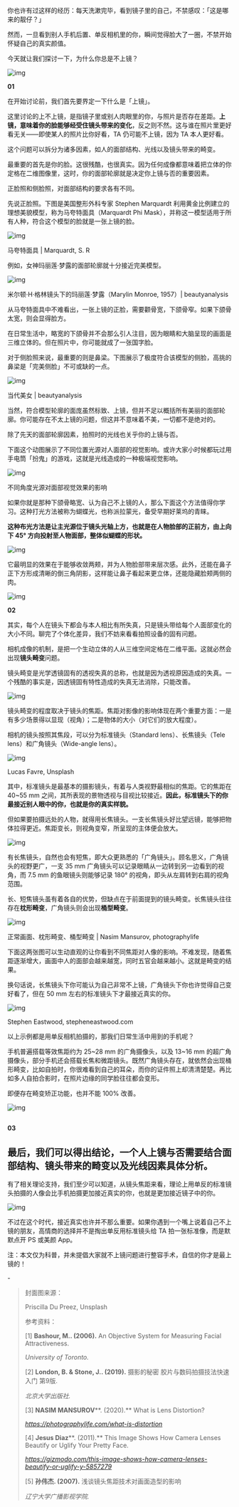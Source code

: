 你也许有过这样的经历：每天洗漱完毕，看到镜子里的自己，不禁感叹：「这是哪来的靓仔？」



然而，一旦看到别人手机后置、单反相机里的你，瞬间觉得脸大了一圈，不禁开始怀疑自己的真实颜值。



今天就让我们探讨一下，为什么你总是不上镜？



![img](https://mmbiz.qpic.cn/mmbiz_jpg/SlOqFKqEO4E5mibd2rKSP0vRgGib4Np9icPvI1QAhQndicgZ5T9bfdP5LWvIcgib0OpmpVX7Ncic0jyv2yT5nn0yjgrg/640?wx_fmt=jpeg)





**01**



在开始讨论前，我们首先要界定一下什么是「上镜」。



这里讨论的上不上镜，是指镜子里或别人肉眼里的你，与照片是否存在差距。**上镜，意味着你的脸能够经受住镜头带来的变化**，反之则不然。这与谁在照片里更好看无关——即使某人的照片比你好看，TA 仍可能不上镜，因为 TA 本人更好看。



这个问题可以拆分为诸多因素，如人的面部结构、光线以及镜头带来的畸变。



最重要的首先是你的脸。这很残酷，也很真实。因为任何成像都意味着把立体的你定格在二维图像里，这时，你的面部轮廓就是决定你上镜与否的重要因素。



正脸照和侧脸照，对面部结构的要求各有不同。



先说正脸照。下图是美国整形外科专家 Stephen Marquardt 利用黄金比例建立的理想美貌模型，称为马夸特面具（Marquardt Phi Mask），并称这一模型适用于所有人种，符合这个模型的脸就是一张上镜的脸。



![img](https://mmbiz.qpic.cn/mmbiz_png/SlOqFKqEO4E5mibd2rKSP0vRgGib4Np9icPNLveTZibwpCCIYiaJsy6UGMxYiaiaMMVolrhjbPQm259xiajSWwicsGUqBew/640?wx_fmt=png)

马夸特面具 | Marquardt, S. R



例如，女神玛丽莲·梦露的面部轮廓就十分接近完美模型。



![img](https://mmbiz.qpic.cn/mmbiz_jpg/SlOqFKqEO4E5mibd2rKSP0vRgGib4Np9icPzfzxnjdQNVn9o3EHHS3jpribCq6NQLxMibwmsxBGj5taCwTP6akMYtfg/640?wx_fmt=jpeg)

米尔顿·H·格林镜头下的玛丽莲·梦露（Marylin Monroe, 1957）| beautyanalysis



从马夸特面具中不难看出，一张上镜的正脸，需要颧骨宽，下颌骨窄。如果下颌骨太宽，则会显得脸方。



在日常生活中，略宽的下颌骨并不会那么引人注目，因为眼睛和大脑呈现的画面是三维立体的。但在照片中，你可能就成了一张国字脸。



对于侧脸照来说，最重要的则是鼻梁。下图展示了极度符合该模型的侧脸，高挑的鼻梁是「完美侧脸」不可或缺的一点。



![img](https://mmbiz.qpic.cn/mmbiz_jpg/SlOqFKqEO4E5mibd2rKSP0vRgGib4Np9icPicx0bcYMaCciaY27mQkQEqHtw9PGLEYSHIuBEicibYz0RAG83A8IWDiaMoA/640?wx_fmt=jpeg)

当代美女 | beautyanalysis



当然，符合模型轮廓的面庞虽然标致、上镜，但并不足以概括所有美丽的面部轮廓。你可能存在不太上镜的问题，但这并不意味着不美，一切都不是绝对的。



除了先天的面部轮廓因素，拍照时的光线也关乎你的上镜与否。



下面这个动图展示了不同位置光源对人面部的视觉影响。或许大家小时候都玩过用手电筒「扮鬼」的游戏，这就是光线造成的一种极端视觉影响。



![img](https://mmbiz.qpic.cn/mmbiz_gif/SlOqFKqEO4E5mibd2rKSP0vRgGib4Np9icP3YNCTewW7SzPKhcHtFQzxT8icOLNCPJxlSYQUJH0mzauevSo5BNgNVg/640?wx_fmt=gif)

不同角度光源对面部视觉效果的影响



如果你就是那种下颌骨略宽、认为自己不上镜的人，那么下面这个方法值得你学习。这种打光方法被称为蝴蝶光，也称派拉蒙光，备受早期好莱坞的青睐。



**这种布光方法是让主光源位于镜头光轴上方，也就是在人物脸部的正前方，由上向下 45° 方向投射至人物面部，整体似蝴蝶的形状。**



![img](https://mmbiz.qpic.cn/mmbiz_gif/SlOqFKqEO4E5mibd2rKSP0vRgGib4Np9icPiaJm44Ap0dqBZA6VAbxc1BcyW6aXibpovgnHnJsiatEjek7xbnptljB6Q/640?wx_fmt=gif)



它最明显的效果在于能够收敛两颊，并为人物脸部带来层次感。此外，还能在鼻子正下方形成清晰的倒三角阴影，这样能让鼻子看起来更立体，还能隐藏脸颊两侧的肉。



![img](https://mmbiz.qpic.cn/mmbiz_gif/SlOqFKqEO4E5mibd2rKSP0vRgGib4Np9icPbic0HSboKUO59LWyQl7F8EqWR5rFnMt1WluAyNvHN89C0lKLrojDppQ/640?wx_fmt=gif)





**02**



其实，每个人在镜头下都会与本人相比有所失真，只是镜头带给每个人面部变化的大小不同。聊完了个体化差异，我们不妨来看看拍照设备的固有问题。



相机成像的机制，是把一个生动立体的人从三维空间定格在二维平面。这就必然会出现**镜头畸变**问题。



镜头畸变是光学透镜固有的透视失真的总称，也就是因为透视原因造成的失真。一个残酷的事实是，因透镜固有特性造成的失真无法消除，只能改善。



![img](https://mmbiz.qpic.cn/mmbiz_gif/SlOqFKqEO4E5mibd2rKSP0vRgGib4Np9icPiceicdEXic11RXkziae70MVkdoko8nBMJS7ZlgibCYGM9icnia0Ft3uRKVrSw/640?wx_fmt=gif)



镜头畸变的程度取决于镜头的焦距。焦距对影像的影响体现在两个重要方面：一是有多少场景得以显现（视角）；二是物体的大小（对它们的放大程度）。



相机的镜头按照其焦段，可以分为标准镜头（Standard lens）、长焦镜头（Tele lens）和广角镜头（Wide-angle lens）。



![img](https://mmbiz.qpic.cn/mmbiz_png/SlOqFKqEO4E5mibd2rKSP0vRgGib4Np9icPU6ra9meP4s1tFmNwH9HKfwsSicGPPwTpQKg0oeMWO9WCIHk6o1ZibRmQ/640?wx_fmt=png)

Lucas Favre, Unsplash



其中，标准镜头是最基本的摄影镜头，有着与人类视野最相似的焦距。它的焦距在 40~55 mm 之间，其所表现的景物透视与目视比较接近。**因此，标准镜头下的你最接近别人眼中的你，也就是你的真实样貌。**



但如果要拍摄远处的人物，就得用长焦镜头。一支长焦镜头好比望远镜，能够把物体拉得更近。焦距变长，则视角变窄，所呈现的主体便会放大。



![img](https://mmbiz.qpic.cn/mmbiz_jpg/SlOqFKqEO4E5mibd2rKSP0vRgGib4Np9icPLMmosLicka9hjAHoXdNrPc91suZPibz1I3TxlIvTuTPRzWqqibCUwSibYA/640?wx_fmt=jpeg)



有长焦镜头，自然也会有短焦，即大众更熟悉的「广角镜头」。顾名思义，广角镜头的视野更广，一支 35 mm 广角镜头可以记录眼睛从一边转到另一边看到的视角，而 7.5 mm 的鱼眼镜头则能够记录 180° 的视角，即头从左肩转到右肩的视角范围。



长、短焦镜头虽有着各自的优势，但缺点在于前面提到的镜头畸变。长焦镜头往往存在**枕形畸变**，广角镜头则会出现**桶型畸变**。



![img](https://mmbiz.qpic.cn/mmbiz_png/SlOqFKqEO4E5mibd2rKSP0vRgGib4Np9icPBwiaG8ibib2C9bPkHeOiaYEXNQic38ChU2yP9WibLiaib0VUyfpiaWiaDNAQYSKg/640?wx_fmt=png)

正常画面、枕形畸变、桶型畸变 | Nasim Mansurov, photographylife



下面这两张图可以生动直观的让你看到不同焦距对人像的影响。不难发现，随着焦距逐渐增大，画面中人的面部会越来越宽，同时五官会越来越小。这就是畸变的结果。



换句话说，长焦镜头下你可能认为自己非常不上镜，广角镜头下你也许觉得自己变好看了，但在 50 mm 左右的标准镜头下才最接近真实的你。



![img](https://mmbiz.qpic.cn/mmbiz_png/SlOqFKqEO4E5mibd2rKSP0vRgGib4Np9icPXhL60XxgvGuaCpcjPKcY2wCpHibQGcPnLWib1ibTrPoyY82XT0X7oBL8Q/640?wx_fmt=png)

Stephen Eastwood, stepheneastwood.com



以上示例都是用单反相机拍摄的，那我们日常生活中用到的手机呢？



手机普遍搭载等效焦距约为 25~28 mm 的广角摄像头，以及 13~16 mm 的超广角摄像头，部分手机还会搭载长焦和微距镜头。既然广角镜头存在，就依然会出现桶形畸变，比如自拍时，你很难看到自己的耳朵，而你的证件照上却清清楚楚。再比如多人自拍合影时，在照片边缘的同学脸往往都会变形。



即便存在畸变矫正功能，也并不能 100% 改善。



![img](https://mmbiz.qpic.cn/mmbiz_png/SlOqFKqEO4E5mibd2rKSP0vRgGib4Np9icPs7GdywCjWSsgZm2Wxxq8MDFJkw3FZibtO1MJtoLIyvbHw8srq9JmicQQ/640?wx_fmt=png)

##  



**03**



## 最后，我们可以得出结论，一个人上镜与否需要结合面部结构、镜头带来的畸变以及光线因素具体分析。



有了相关理论支持，我们至少可以知道，从镜头焦距来看，理论上用单反的标准镜头拍摄的人像会比手机拍摄更加接近真实的你，也就是更加接近镜子中的你。



![img](https://mmbiz.qpic.cn/mmbiz_gif/SlOqFKqEO4E5mibd2rKSP0vRgGib4Np9icPxiaKBMVK0whwTf7ew65AnzyQ23ZR9uwRqbzjcX8iaj9VQgVfPUCXk9Ig/640?wx_fmt=gif)



不过在这个时代，接近真实也许并不那么重要。如果你遇到一个嘴上说着自己不上镜的朋友，高情商的选择并不是掏出单反用标准镜头给 TA 拍一张标准像，而是默默点开 PS 或美颜 App。



注：本文仅为科普，并未提倡大家就不上镜问题进行整容手术，自信的你才是最上镜的！



\-



> 封面图来源：
>
> 
>
> Priscilla Du Preez, Unsplash
>
> 
>
> 参考资料：
>
> 
>
> [1] **Bashour, M.. (2006).** An Objective System for Measuring Facial Attractiveness.
>
> *University of Toronto.*
>
> 
>
> [2] **London, B. & Stone, J.. (2019).** 摄影的秘密 胶片与数码拍摄技法快速入门 第9版.
>
> *北京大学出版社.*
>
> 
>
> [3] **NASIM MANSUROV****. (2020).** What is Lens Distortion?
>
> *https://photographylife.com/what-is-distortion*
>
> 
>
> [4] **Jesus Diaz****. (2011).** This Image Shows How Camera Lenses Beautify or Uglify Your Pretty Face.
>
> *https://gizmodo.com/this-image-shows-how-camera-lenses-beautify-or-uglify-y-5857279*
>
> 
>
> [5] **孙伟杰. (2007).** 浅谈镜头焦距技术对画面造型的影响
>
> *辽宁大学广播影视学院.*